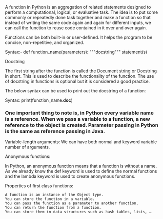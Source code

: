 A function in Python is an aggregation of related statements designed to perform a computational, logical, or evaluative task. The idea is to put some commonly or repeatedly done task together and make a function so that instead of writing the same code again and again for different inputs, we can call the function to reuse code contained in it over and over again. 

Functions can be both built-in or user-defined. It helps the program to be concise, non-repetitive, and organized.

Syntax:-
    def function_name(parameters):
    """docstring"""
    statement(s)

Docstring

The first string after the function is called the Document string or Docstring in short. This is used to describe the functionality of the function. The use of docstring in functions is optional but it is considered a good practice.

The below syntax can be used to print out the docstring of a function:

Syntax: print(function_name.__doc__)

### One important thing to note is, in Python every variable name is a reference. When we pass a variable to a function, a new reference to the object is created. Parameter passing in Python is the same as reference passing in Java. 

Variable-length arguments:
    We can have both normal and keyword variable number of arguments. 

Anonymous functions: 

In Python, an anonymous function means that a function is without a name. As we already know the def keyword is used to define the normal functions and the lambda keyword is used to create anonymous functions.

Properties of first class functions:

    A function is an instance of the Object type.
    You can store the function in a variable.
    You can pass the function as a parameter to another function.
    You can return the function from a function.
    You can store them in data structures such as hash tables, lists, …

